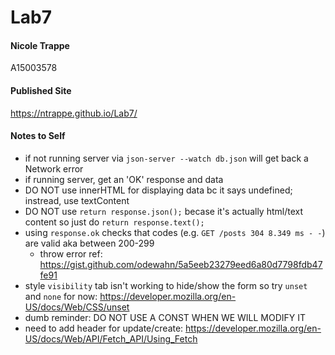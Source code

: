 # Lab7
#### Nicole Trappe
A15003578

#### Published Site
https://ntrappe.github.io/Lab7/

#### Notes to Self
- if not running server via `json-server --watch db.json` will get back a Network error
- if running server, get an 'OK' response and data
- DO NOT use innerHTML for displaying data bc it says undefined; instread, use textContent
- DO NOT use `return response.json();` becase it's actually html/text content so just do `return response.text();`
- using `response.ok` checks that codes (e.g. `GET /posts 304 8.349 ms - -`) are valid aka between 200-299
  - throw error ref: https://gist.github.com/odewahn/5a5eeb23279eed6a80d7798fdb47fe91
- style `visibility` tab isn't working to hide/show the form so try `unset` and `none` for now: https://developer.mozilla.org/en-US/docs/Web/CSS/unset
- dumb reminder: DO NOT USE A CONST WHEN WE WILL MODIFY IT
- need to add header for update/create: https://developer.mozilla.org/en-US/docs/Web/API/Fetch_API/Using_Fetch